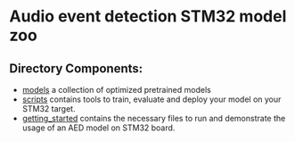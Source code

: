 # Audio event detection STM32 model zoo


## Directory Components:

* [models](models/README.md) a collection of optimized pretrained models
* [scripts](scripts/README.md) contains tools to train, evaluate and deploy your model on your STM32 target.
* [getting_started](getting_started/README.md) contains the necessary files to run and demonstrate the usage of an AED model on STM32 board.